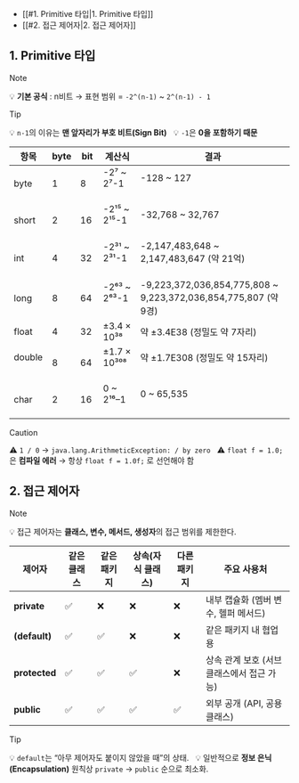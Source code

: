 - [[#1.  Primitive 타입|1.  Primitive 타입]]
- [[#2. 접근 제어자|2. 접근 제어자]]

## 1.  Primitive 타입

> [!NOTE]
> 💡 **기본 공식** : n비트 → 표현 범위 = `-2^(n-1)` ~ `2^(n-1) - 1`

> [!TIP]
> 💡 `n-1`의 이유는 **맨 앞자리가 부호 비트(Sign Bit)**  
> 💡 `-1`은 **0을 포함하기 때문**


| 항목       | byte | bit | 계산식            | 결과                                                            |
| -------- | ---- | --- | -------------- | ------------------------------------------------------------- |
| byte     | 1    | 8   | -2⁷ ~ 2⁷-1     | -128 ~ 127                                                    |
| short    | 2    | 16  | -2¹⁵ ~ 2¹⁵-1   | -32,768 ~ 32,767                                              |
| int      | 4    | 32  | -2³¹ ~ 2³¹-1   | -2,147,483,648 ~ 2,147,483,647 (약 21억)                        |
| long     | 8    | 64  | -2⁶³ ~ 2⁶³-1   | -9,223,372,036,854,775,808 ~ 9,223,372,036,854,775,807 (약 9경) |
| float    | 4    | 32  | ±3.4 × 10³⁸    | 약 ±3.4E38 (정밀도 약 7자리)                                         |
| double   | 8    | 64  | ±1.7 × 10³⁰⁸   | 약 ±1.7E308 (정밀도 약 15자리)                                       |
| char     | 2    | 16  | 0 ~ 2¹⁶–1      | 0 ~ 65,535                                                    |

> [!CAUTION]
> ⚠️ `1 / 0` → `java.lang.ArithmeticException: / by zero`  
> ⚠️ `float f = 1.0;` 은 **컴파일 에러** → 항상 `float f = 1.0f;` 로 선언해야 함

## 2. 접근 제어자
> [!NOTE]
> 💡 접근 제어자는 **클래스, 변수, 메서드, 생성자**의 접근 범위를 제한한다.

| 제어자           | 같은 클래스 | 같은 패키지 | 상속(자식 클래스) | 다른 패키지 | 주요 사용처                   |
| ------------- | ------ | ------ | ---------- | ------ | ------------------------ |
| **private**   | ✅      | ❌      | ❌          | ❌      | 내부 캡슐화 (멤버 변수, 헬퍼 메서드)   |
| **(default)** | ✅      | ✅      | ❌          | ❌      | 같은 패키지 내 협업용             |
| **protected** | ✅      | ✅      | ✅          | ❌      | 상속 관계 보호 (서브클래스에서 접근 가능) |
| **public**    | ✅      | ✅      | ✅          | ✅      | 외부 공개 (API, 공용 클래스)      |
> [!TIP]
> 💡 `default`는 “아무 제어자도 붙이지 않았을 때”의 상태.  
> 💡 일반적으로 **정보 은닉(Encapsulation)** 원칙상 `private` → `public` 순으로 최소화.

